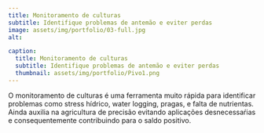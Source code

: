 ```yaml
---
title: Monitoramento de culturas
subtitle: Identifique problemas de antemão e eviter perdas
image: assets/img/portfolio/03-full.jpg
alt: 

caption:
  title: Monitoramento de culturas
  subtitle: Identifique problemas de antemão e eviter perdas
  thumbnail: assets/img/portfolio/Pivo1.png
---
```

O monitoramento de culturas é uma ferramenta muito rápida para identificar problemas como stress hídrico, water logging, pragas, e falta de nutrientas.
Ainda auxilia na agricultura de precisão evitando aplicações desnecessaŕias e consequentemente contribuindo para o saldo positivo.

